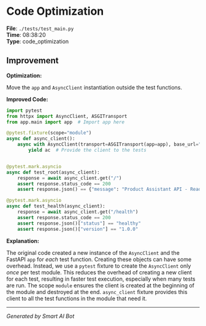 # Code Optimization

**File**: `./tests/test_main.py`  
**Time**: 08:38:20  
**Type**: code_optimization

## Improvement

**Optimization:**

Move the `app` and `AsyncClient` instantiation outside the test functions.

**Improved Code:**

```python
import pytest
from httpx import AsyncClient, ASGITransport
from app.main import app  # Import app here

@pytest.fixture(scope="module")
async def async_client():
    async with AsyncClient(transport=ASGITransport(app=app), base_url="http://test") as ac:
        yield ac  # Provide the client to the tests


@pytest.mark.asyncio
async def test_root(async_client):
    response = await async_client.get("/")
    assert response.status_code == 200
    assert response.json() == {"message": "Product Assistant API - Ready to help you find products"}

@pytest.mark.asyncio
async def test_health(async_client):
    response = await async_client.get("/health")
    assert response.status_code == 200
    assert response.json()["status"] == "healthy"
    assert response.json()["version"] == "1.0.0"
```

**Explanation:**

The original code created a new instance of the `AsyncClient` and the FastAPI `app` for *each* test function.  Creating these objects can have some overhead. Instead, we use a `pytest` fixture to create the `AsyncClient` only *once* per test module. This reduces the overhead of creating a new client for each test, resulting in faster test execution, especially when many tests are run. The scope `module` ensures the client is created at the beginning of the module and destroyed at the end. `async_client` fixture provides this client to all the test functions in the module that need it.

---
*Generated by Smart AI Bot*
